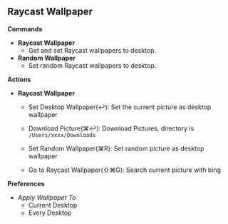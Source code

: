 ## Raycast Wallpaper

**Commands**

- **Raycast Wallpaper**
  - Get and set Raycast wallpapers to desktop.
- **Random Wallpaper**
  - Set random Raycast wallpapers to desktop.

**Actions**

- **Raycast Wallpaper**

  - Set Desktop Wallpaper(↩︎): Set the current picture as desktop wallpaper

  - Download Picture(⌘↩︎): Download Pictures, directory is `/Users/xxxx/Downloads`

  - Set Random Wallpaper(⌘R): Set random picture as desktop wallpaper

  - Go to Raycast Wallpaper(⇧⌘G): Search current picture with bing


**Preferences**

- *Apply Wallpaper To*
  - Current Desktop
  - Every Desktop

